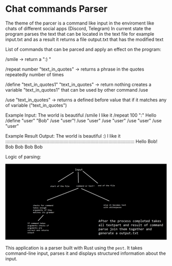 # Chat commands Parser

The theme of the parcer is a command like input in the enviroment like chats of different social apps (Discord, Telegram)
In current state the program parses the text that can be located in the text file for example input.txt and as a result it returns a file output.txt that has the modified text

List of commands that can be parced and apply an effect on the program:

/smile -> return a ":) "

/repeat number "text_in_quotes" -> returns a phrase in the quotes repeatedly number of times

/define "text_in_quotes1" "text_in_quotes" -> return nothing creates a variable "text_in_quotes1" that can be used by other command /use

/use "text_in_quotes" -> returns a defined before value that if it matches any of variable ("text_in_quotes")

Example Input:
The world is beautiful /smile I like it /repeat 100 ":" 
Hello /define "user" "Bob" /use "user"!
 /use "user"
 /use "user"
  /use "user"
   /use "user"

Example Result Output:
The world is beautiful :) I like it ::::::::::::::::::::::::::::::::::::::::::::::::::::::::::::::::::::::::::::::::::::::::::::::::::::
Hello Bob!
 Bob
 Bob
  Bob
   Bob

Logic of parsing:

![alt text](https://github.com/Kasgor/chat_commands_parcer/blob/master/file.png?raw=true)

This application is a parser built with Rust using the `pest`. It takes command-line input, parses it and displays structured information about the input. 


